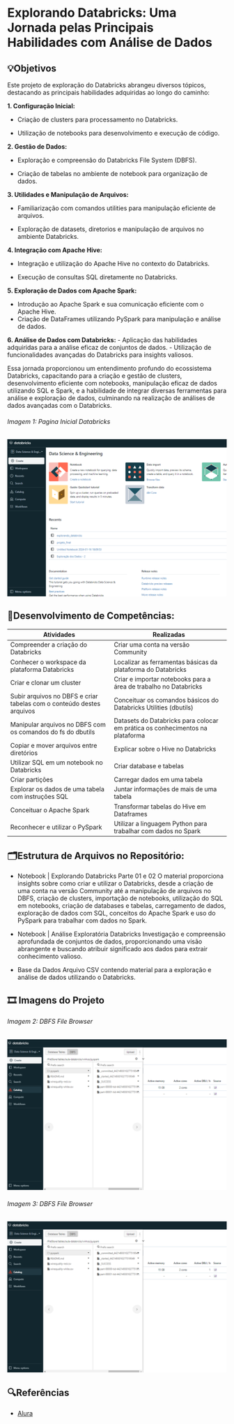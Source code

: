 # Explorando Databricks: Uma Jornada pelas Principais Habilidades com Análise de Dados

## 💡Objetivos
Este projeto de exploração do Databricks abrangeu diversos tópicos, destacando as principais habilidades adquiridas ao longo do caminho:

**1. Configuração Inicial:**
- Criação de clusters para processamento no Databricks.

- Utilização de notebooks para desenvolvimento e execução de código.

**2. Gestão de Dados:**
- Exploração e compreensão do Databricks File System (DBFS).

- Criação de tabelas no ambiente de notebook para organização de dados.

**3. Utilidades e Manipulação de Arquivos:**
- Familiarização com comandos utilities para manipulação eficiente de arquivos.

- Exploração de datasets, diretorios e manipulação de arquivos no ambiente Databricks.

**4. Integração com Apache Hive:**
- Integração e utilização do Apache Hive no contexto do Databricks.

- Execução de consultas SQL diretamente no Databricks.

**5. Exploração de Dados com Apache Spark:**
- Introdução ao Apache Spark e sua comunicação eficiente com o Apache Hive.
- Criação de DataFrames utilizando PySpark para manipulação e análise de dados.

**6. Análise de Dados com Databricks:**
    - Aplicação das habilidades adquiridas para a análise eficaz de conjuntos de dados.
    - Utilização de funcionalidades avançadas do Databricks para insights valiosos.

Essa jornada proporcionou um entendimento profundo do ecossistema Databricks, capacitando para a criação e gestão de clusters, desenvolvimento eficiente com notebooks, manipulação eficaz de dados utilizando SQL e Spark, e a habilidade de integrar diversas ferramentas para análise e exploração de dados, culminando na realização de análises de dados avançadas com o Databricks.

###### Imagem 1: Pagina Inicial Databricks
<img src="/img/workspace-databricks.png">

## 📄Desenvolvimento de Competências:
|Atividades|Realizadas |
|----------|-----------|
| Compreender a criação do Databricks | Criar uma conta na versão Community |
| Conhecer o workspace da plataforma Databricks | Localizar as ferramentas básicas da plataforma do Databricks |
| Criar e clonar um cluster | Criar e importar notebooks para a área de trabalho no Databricks |
| Subir arquivos no DBFS e criar tabelas com o conteúdo destes arquivos | Conceituar os comandos básicos do Databricks Utilities (dbutils) |
| Manipular arquivos no DBFS com os comandos do fs do dbutils | Datasets do Databricks para colocar em prática os conhecimentos na plataforma |
| Copiar e mover arquivos entre diretórios | Explicar sobre o Hive no Databricks |
| Utilizar SQL em um notebook no Databricks | Criar database e tabelas |
| Criar partições | Carregar dados em uma tabela |
| Explorar os dados de uma tabela com instruções SQL | Juntar informações de mais de uma tabela |
| Conceituar o Apache Spark | Transformar tabelas do Hive em Dataframes |
| Reconhecer e utilizar o PySpark | Utilizar a linguagem Python para trabalhar com dados no Spark |

##  🗂️Estrutura de Arquivos no Repositório:
* Notebook | Explorando Databricks Parte 01 e 02
    O material proporciona insights sobre como criar e utilizar o Databricks, desde a criação de uma conta na versão Community até a manipulação de arquivos no DBFS, criação de clusters, importação de notebooks, utilização do SQL em notebooks, criação de databases e tabelas, carregamento de dados, exploração de dados com SQL, conceitos do Apache Spark e uso do PySpark para trabalhar com dados no Spark.


* Notebook | Análise Exploratória Databricks
    Investigação e compreensão aprofundada de conjuntos de dados, proporcionando uma visão abrangente e buscando atribuir significado aos dados para extrair conhecimento valioso.

* Base da Dados
    Arquivo CSV contendo material para a exploração e análise de dados utilizando o Databricks.

## 🎞️ Imagens do Projeto

###### Imagem 2: DBFS File Browser
<img src="img/dbfs-file-browser.png">

###### Imagem 3: DBFS File Browser
<img src="img/dbfs-file-browser.png">

## 🔍Referências
- [Alura](https://www.alura.com.br/)

